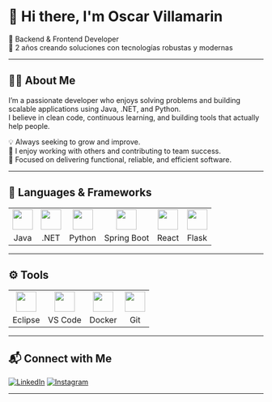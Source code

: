 # 👋 Hi there, I'm Oscar Villamarin

🚀 Backend & Frontend Developer  
🎯 2 años creando soluciones con tecnologías robustas y modernas

---

## 🧑‍💻 About Me

I’m a passionate developer who enjoys solving problems and building scalable applications using Java, .NET, and Python.  
I believe in clean code, continuous learning, and building tools that actually help people.

💡 Always seeking to grow and improve.  
🤝 I enjoy working with others and contributing to team success.  
📌 Focused on delivering functional, reliable, and efficient software.

---

## 🧰 Languages & Frameworks

<table>
  <tr>
    <td align="center"><img src="https://cdn.jsdelivr.net/gh/devicons/devicon/icons/java/java-original.svg" width="40" /></td>
    <td align="center"><img src="https://cdn.jsdelivr.net/gh/devicons/devicon/icons/dot-net/dot-net-original.svg" width="40" /></td>
    <td align="center"><img src="https://cdn.jsdelivr.net/gh/devicons/devicon/icons/python/python-original.svg" width="40" /></td>
    <td align="center"><img src="https://cdn.jsdelivr.net/gh/devicons/devicon/icons/spring/spring-original.svg" width="40" /></td>
    <td align="center"><img src="https://cdn.jsdelivr.net/gh/devicons/devicon/icons/react/react-original.svg" width="40" /></td>
    <td align="center"><img src="https://cdn.jsdelivr.net/gh/devicons/devicon/icons/flask/flask-original.svg" width="40" /></td>
  </tr>
  <tr>
    <td align="center">Java</td>
    <td align="center">.NET</td>
    <td align="center">Python</td>
    <td align="center">Spring Boot</td>
    <td align="center">React</td>
    <td align="center">Flask</td>
  </tr>
</table>

---

## ⚙️ Tools

<table>
  <tr>
    <td align="center"><img src="https://cdn.jsdelivr.net/gh/devicons/devicon/icons/eclipse/eclipse-original.svg" width="40" /></td>
    <td align="center"><img src="https://cdn.jsdelivr.net/gh/devicons/devicon/icons/vscode/vscode-original.svg" width="40" /></td>
    <td align="center"><img src="https://cdn.jsdelivr.net/gh/devicons/devicon/icons/docker/docker-original.svg" width="40" /></td>
    <td align="center"><img src="https://cdn.jsdelivr.net/gh/devicons/devicon/icons/git/git-original.svg" width="40" /></td>
  </tr>
  <tr>
    <td align="center">Eclipse</td>
    <td align="center">VS Code</td>
    <td align="center">Docker</td>
    <td align="center">Git</td>
  </tr>
</table>

---

## 📬 Connect with Me

[![LinkedIn](https://img.shields.io/badge/LinkedIn-0A66C2?style=for-the-badge&logo=linkedin&logoColor=white)](https://www.linkedin.com/in/oscar-villamarin-786450253/)
[![Instagram](https://img.shields.io/badge/Instagram-E4405F?style=for-the-badge&logo=instagram&logoColor=white)](https://www.instagram.com/oscarvillamarin_/)

---



